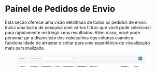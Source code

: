 # Painel de Pedidos de Envio

Esta seção oferece uma visão detalhada de todos os pedidos de envio. Inclui uma barra de pesquisa com vários filtros que você pode selecionar para rapidamente restringir seus resultados. Além disso, você pode personalizar a disposição dos cabeçalhos das colunas usando a funcionalidade de arrastar e soltar para uma experiência de visualização mais personalizada.

<figure><img src="../../.gitbook/assets/shipment-order-dashboard.png" alt=""><figcaption></figcaption></figure>
